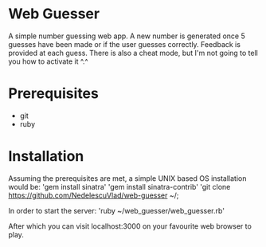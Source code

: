 # Web Guesser
A simple number guessing web app. A new number is generated once 5 guesses have been made or if the user guesses correctly. Feedback is provided at each guess.
There is also a cheat mode, but I'm not going to tell you how to activate it ^.^

# Prerequisites
* git
* ruby 

# Installation
Assuming the prerequisites are met, a simple UNIX based OS installation would be:
'gem install sinatra'
'gem install sinatra-contrib'
'git clone https://github.com/NedelescuVlad/web-guesser ~/;

In order to start the server:
'ruby ~/web_guesser/web_guesser.rb'

After which you can visit localhost:3000 on your favourite web browser to play.
